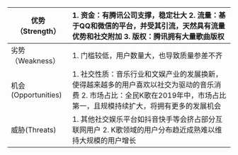 | 优势（Strength）    | 1. 资金：有腾讯公司支撑，稳定壮大     2. 流量：基于QQ和微信的平台，并受其引流，天然具有流量优势和社交附加     3. 版权：腾讯拥有大量歌曲版权 |
| ------------------- | :----------------------------------------------------------- |
| 劣势（Weakness）    | 1. 门槛较低，用户数量大，也导致质量参差不齐                  |
| 机会(Opportunities) | 1.  社交性质：音乐行业和文娱产业的发展换新，使得越来越多的用户喜欢以社交为驱动的音乐消费     2. 市场占比：全民K歌在2019年中，市场占比第一，且规模持续扩大，将拥有更多的发展机会 |
| 威胁(Threats)       | 1.  其他社交娱乐平台如抖音快手等会挤占部分互联网用户     2. K歌领域的用户分布趋近成熟难以维持大规模的用户增长 |



